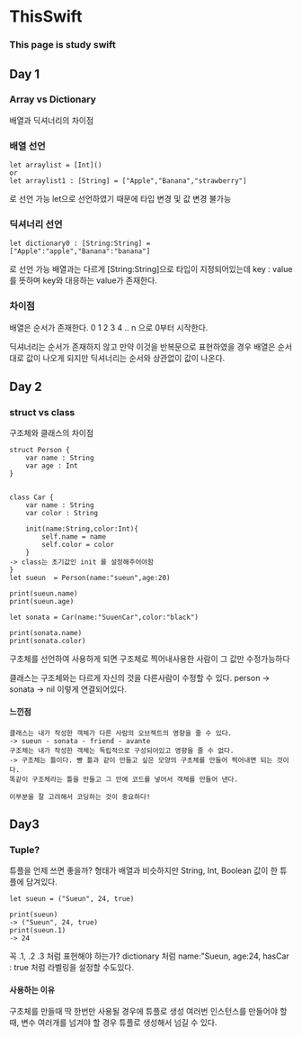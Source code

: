 # ThisSwift

### This page is study swift


## Day 1
### Array vs Dictionary 
배열과 딕셔너리의 차이점

### 배열 선언
```
let arraylist = [Int]()
or
let arraylist1 : [String] = ["Apple","Banana","strawberry"]
```
로 선언 가능 let으로 선언하였기 때문에 타입 변경 및 값 변경 불가능

### 딕셔너리 선언
```
let dictionary0 : [String:String] = ["Apple":"apple","Banana":"banana"]
```
로 선언 가능
배열과는 다르게 [String:String]으로 타입이 지정되어있는데
key : value 를 뜻하며 key와 대응하는 value가 존재한다.


### 차이점
배열은 순서가 존재한다.
0 1 2 3 4 .. n 으로 0부터 시작한다.

딕셔너리는 순서가 존재하지 않고
만약 이것을 반복문으로 표현하였을 경우 배열은 순서대로
값이 나오게 되지만 딕셔너리는 순서와 상관없이 값이 나온다.


## Day 2

### struct vs class
구조체와 클래스의 차이점
```
struct Person {
	var name : String
	var age : Int
}


class Car {
	var name : String
	var color : String

	init(name:String,color:Int){
		self.name = name
		self.color = color
	}
-> class는 초기값인 init 를 설정해주어야함
}
let sueun  = Person(name:"sueun",age:20)

print(sueun.name)
print(sueun.age)

let sonata = Car(name:"SuuenCar",color:"black")

print(sonata.name)
print(sonata.color)
```

구초체를 선언하여 사용하게 되면
구조체로 찍어내사용한 사람이 그 값만 수정가능하다

클래스는 구조체와는 다르게 자신의 것을 다른사람이 수정할 수 있다.
person -> sonata -> nil 이렇게 연결되어있다.

#### 느낀점
```
클래스는 내가 작성한 객체가 다른 사람의 오브젝트의 영향을 줄 수 있다.
-> sueun - sonata - friend - avante
구조체는 내가 작성한 객체는 독립적으로 구성되어있고 영향을 줄 수 없다.
-> 구조체는 틀이다. 빵 틀과 같이 만들고 싶은 모양의 구초체를 만들어 찍어내면 되는 것이다.
똑같이 구조체라는 틀을 만들고 그 안에 코드를 넣어서 객체를 만들어 낸다.

이부분을 잘 고려해서 코딩하는 것이 중요하다!
```


## Day3 
### Tuple?

튜플을 언제 쓰면 좋을까?
형태가 배열과 비슷하지만 String, Int, Boolean 값이 한 튜플에 담겨있다.
```
let sueun = ("Sueun", 24, true)

print(sueun)
-> ("Sueun", 24, true)
print(sueun.1)
-> 24
```
꼭 .1, .2 .3 처럼 표현해야 하는가?
dictionary 처럼 name:"Sueun, age:24, hasCar : true 처럼 라벨링을 설정할 수도있다. 
#### 사용하는 이유 
구초체를 만들때 딱 한번만 사용될 경우에 튜플로 생성
여러번 인스턴스를 만들어야 할 때,
변수 여러개를 넘겨야 할 경우 튜플로 생성해서 넘길 수 있다.
